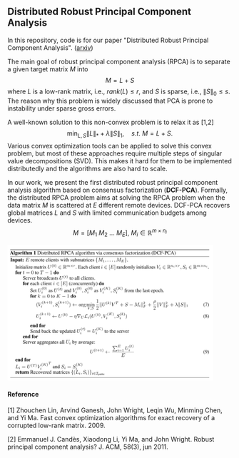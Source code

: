 ## Distributed Robust Principal Component Analysis



In this repository, code is for our paper "Distributed Robust Principal Component Analysis". ([arxiv](https://arxiv.org/abs/2207.11669))

The main goal of robust principal component analysis (RPCA) is to separate a given target matrix $M$ into 
$$
M = L + S
$$
where $L$ is a low-rank matrix, i.e., $rank(L) \leq r$, and $S$ is sparse, i.e., $\|S\|_0\le s$. The reason why this problem is widely discussed that PCA is prone to instability under sparse gross errors. 



A well-known solution to this non-convex problem is to relax it as [1,2]
$$
\min_{L,S} \|L\|_* + \lambda\|S\|_1,\quad  s.t.\  M = L + S.
$$
Various convex optimization tools can be applied to solve this convex problem, but most of these approaches require multiple steps of singular value decompositions (SVD). This makes it hard for them to be implemented distributedly and the algorithms are also hard to scale.



In our work, we present the first distributed robust principal component analysis algorithm based on consensus factorization (**DCF-PCA**). Formally, the distributed RPCA problem aims at solving the RPCA problem when the data matrix $M$ is scattered at $E$ different remote devices. DCF-PCA recovers global matrices $L$ and $S$ with limited communication budgets among devices.
$$
M = [M_1\ M_2\ \dots\ M_E],\  M_i \in \mathbb R^{m\times n_i}
$$
 

<img src="figures/algorithm.png" alt="avatar" style="zoom:45%;" />



#### Reference

[1] Zhouchen Lin, Arvind Ganesh, John Wright, Leqin Wu, Minming Chen, and Yi Ma. Fast convex optimization algorithms for exact recovery of a corrupted low-rank matrix. 2009.

[2] Emmanuel J. Candès, Xiaodong Li, Yi Ma, and John Wright. Robust principal component analysis? J. ACM, 58(3), jun 2011.